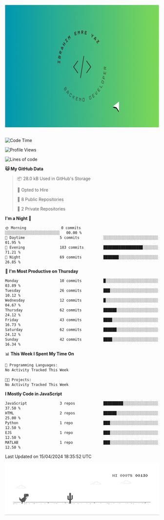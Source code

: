 <a href="https://emre-yaz.github.io/" target="_blank">
  <img src="Logo.gif" alt="Personal Logo" width="900" height="400">
</a>
<br>
<br>

<!--START_SECTION:waka-->
![Code Time](http://img.shields.io/badge/Code%20Time-18%20hrs%2049%20mins-blue)

![Profile Views](http://img.shields.io/badge/Profile%20Views-0-blue)

![Lines of code](https://img.shields.io/badge/From%20Hello%20World%20I%27ve%20Written-615.8%20thousand%20lines%20of%20code-blue)

**🐱 My GitHub Data** 

> 📦 28.0 kB Used in GitHub's Storage 
 > 
> 💼 Opted to Hire
 > 
> 📜 8 Public Repositories 
 > 
> 🔑 2 Private Repositories 
 > 
**I'm a Night 🦉** 

```text
🌞 Morning                0 commits           ░░░░░░░░░░░░░░░░░░░░░░░░░   00.00 % 
🌆 Daytime                5 commits           ░░░░░░░░░░░░░░░░░░░░░░░░░   01.95 % 
🌃 Evening                183 commits         ██████████████████░░░░░░░   71.21 % 
🌙 Night                  69 commits          ███████░░░░░░░░░░░░░░░░░░   26.85 % 
```
📅 **I'm Most Productive on Thursday** 

```text
Monday                   10 commits          █░░░░░░░░░░░░░░░░░░░░░░░░   03.89 % 
Tuesday                  26 commits          ███░░░░░░░░░░░░░░░░░░░░░░   10.12 % 
Wednesday                12 commits          █░░░░░░░░░░░░░░░░░░░░░░░░   04.67 % 
Thursday                 62 commits          ██████░░░░░░░░░░░░░░░░░░░   24.12 % 
Friday                   43 commits          ████░░░░░░░░░░░░░░░░░░░░░   16.73 % 
Saturday                 62 commits          ██████░░░░░░░░░░░░░░░░░░░   24.12 % 
Sunday                   42 commits          ████░░░░░░░░░░░░░░░░░░░░░   16.34 % 
```


📊 **This Week I Spent My Time On** 

```text
💬 Programming Languages: 
No Activity Tracked This Week

🐱‍💻 Projects: 
No Activity Tracked This Week
```

**I Mostly Code in JavaScript** 

```text
JavaScript               3 repos             █████████░░░░░░░░░░░░░░░░   37.50 % 
HTML                     2 repos             ██████░░░░░░░░░░░░░░░░░░░   25.00 % 
Python                   1 repo              ███░░░░░░░░░░░░░░░░░░░░░░   12.50 % 
EJS                      1 repo              ███░░░░░░░░░░░░░░░░░░░░░░   12.50 % 
MATLAB                   1 repo              ███░░░░░░░░░░░░░░░░░░░░░░   12.50 % 
```




 Last Updated on 15/04/2024 18:35:52 UTC
<!--END_SECTION:waka-->

![Alt Text](dino.gif)

<!--
**Emre-Yaz/emre-yaz** is a ✨ _special_ ✨ repository because its `README.md` (this file) appears on your GitHub profile.
-->
